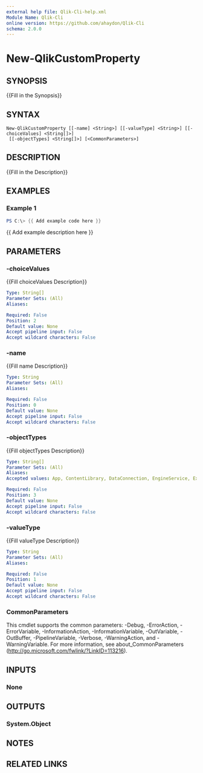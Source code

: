 ```yaml
---
external help file: Qlik-Cli-help.xml
Module Name: Qlik-Cli
online version: https://github.com/ahaydon/Qlik-Cli
schema: 2.0.0
---
```


# New-QlikCustomProperty

## SYNOPSIS
{{Fill in the Synopsis}}

## SYNTAX

```
New-QlikCustomProperty [[-name] <String>] [[-valueType] <String>] [[-choiceValues] <String[]>]
 [[-objectTypes] <String[]>] [<CommonParameters>]
```

## DESCRIPTION
{{Fill in the Description}}

## EXAMPLES

### Example 1
```powershell
PS C:\> {{ Add example code here }}
```

{{ Add example description here }}

## PARAMETERS

### -choiceValues
{{Fill choiceValues Description}}

```yaml
Type: String[]
Parameter Sets: (All)
Aliases:

Required: False
Position: 2
Default value: None
Accept pipeline input: False
Accept wildcard characters: False
```

### -name
{{Fill name Description}}

```yaml
Type: String
Parameter Sets: (All)
Aliases:

Required: False
Position: 0
Default value: None
Accept pipeline input: False
Accept wildcard characters: False
```

### -objectTypes
{{Fill objectTypes Description}}

```yaml
Type: String[]
Parameter Sets: (All)
Aliases:
Accepted values: App, ContentLibrary, DataConnection, EngineService, Extension, ProxyService, ReloadTask, RepositoryService, SchedulerService, ServerNodeConfiguration, Stream, User, UserSyncTask, VirtualProxyConfig

Required: False
Position: 3
Default value: None
Accept pipeline input: False
Accept wildcard characters: False
```

### -valueType
{{Fill valueType Description}}

```yaml
Type: String
Parameter Sets: (All)
Aliases:

Required: False
Position: 1
Default value: None
Accept pipeline input: False
Accept wildcard characters: False
```

### CommonParameters
This cmdlet supports the common parameters: -Debug, -ErrorAction, -ErrorVariable, -InformationAction, -InformationVariable, -OutVariable, -OutBuffer, -PipelineVariable, -Verbose, -WarningAction, and -WarningVariable.
For more information, see about_CommonParameters (http://go.microsoft.com/fwlink/?LinkID=113216).

## INPUTS

### None
## OUTPUTS

### System.Object
## NOTES

## RELATED LINKS
